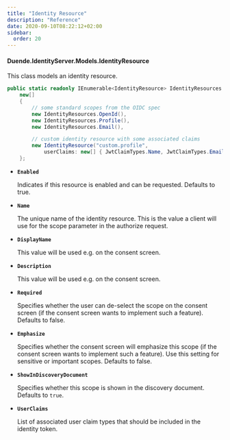 ```yaml
---
title: "Identity Resource"
description: "Reference"
date: 2020-09-10T08:22:12+02:00
sidebar:
  order: 20
---
```


#### Duende.IdentityServer.Models.IdentityResource

This class models an identity resource.

```cs
public static readonly IEnumerable<IdentityResource> IdentityResources =
    new[]
    {
        // some standard scopes from the OIDC spec
        new IdentityResources.OpenId(),
        new IdentityResources.Profile(),
        new IdentityResources.Email(),

        // custom identity resource with some associated claims
        new IdentityResource("custom.profile", 
            userClaims: new[] { JwtClaimTypes.Name, JwtClaimTypes.Email, "location", JwtClaimTypes.Address })
    };
```

* **`Enabled`**

  Indicates if this resource is enabled and can be requested. Defaults to true.

* **`Name`**

  The unique name of the identity resource. This is the value a client will use for the scope parameter in the authorize
  request.

* **`DisplayName`**

  This value will be used e.g. on the consent screen.

* **`Description`**

  This value will be used e.g. on the consent screen.

* **`Required`**

  Specifies whether the user can de-select the scope on the consent screen (if the consent screen wants to implement
  such a feature).
  Defaults to false.

* **`Emphasize`**

  Specifies whether the consent screen will emphasize this scope (if the consent screen wants to implement such a
  feature). Use this setting for sensitive or important scopes. Defaults to false.

* **`ShowInDiscoveryDocument`**

  Specifies whether this scope is shown in the discovery document. Defaults to `true`.

* **`UserClaims`**

  List of associated user claim types that should be included in the identity token.